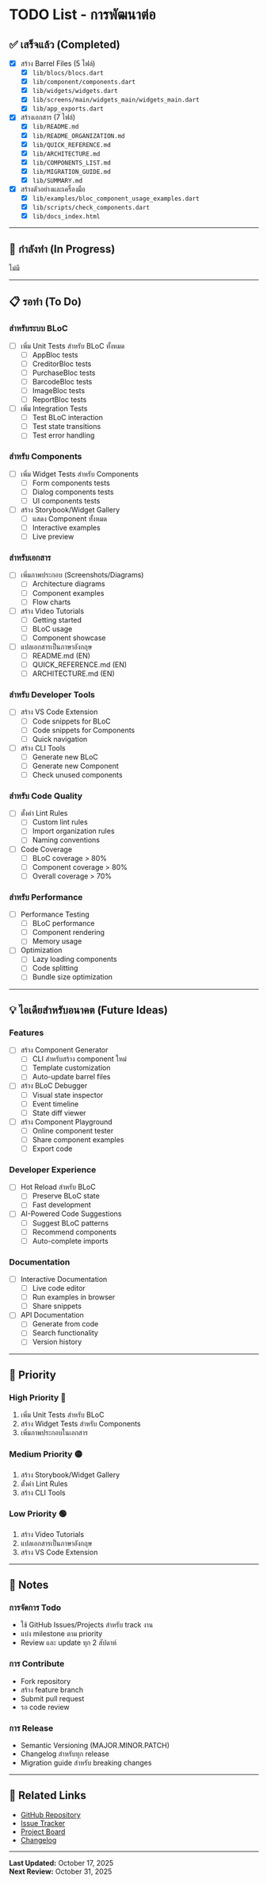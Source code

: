 # TODO List - การพัฒนาต่อ

## ✅ เสร็จแล้ว (Completed)

- [x] สร้าง Barrel Files (5 ไฟล์)
  - [x] `lib/blocs/blocs.dart`
  - [x] `lib/component/components.dart`
  - [x] `lib/widgets/widgets.dart`
  - [x] `lib/screens/main/widgets_main/widgets_main.dart`
  - [x] `lib/app_exports.dart`

- [x] สร้างเอกสาร (7 ไฟล์)
  - [x] `lib/README.md`
  - [x] `lib/README_ORGANIZATION.md`
  - [x] `lib/QUICK_REFERENCE.md`
  - [x] `lib/ARCHITECTURE.md`
  - [x] `lib/COMPONENTS_LIST.md`
  - [x] `lib/MIGRATION_GUIDE.md`
  - [x] `lib/SUMMARY.md`

- [x] สร้างตัวอย่างและเครื่องมือ
  - [x] `lib/examples/bloc_component_usage_examples.dart`
  - [x] `lib/scripts/check_components.dart`
  - [x] `lib/docs_index.html`

---

## 🔄 กำลังทำ (In Progress)

ไม่มี

---

## 📋 รอทำ (To Do)

### สำหรับระบบ BLoC

- [ ] เพิ่ม Unit Tests สำหรับ BLoC ทั้งหมด
  - [ ] AppBloc tests
  - [ ] CreditorBloc tests
  - [ ] PurchaseBloc tests
  - [ ] BarcodeBloc tests
  - [ ] ImageBloc tests
  - [ ] ReportBloc tests

- [ ] เพิ่ม Integration Tests
  - [ ] Test BLoC interaction
  - [ ] Test state transitions
  - [ ] Test error handling

### สำหรับ Components

- [ ] เพิ่ม Widget Tests สำหรับ Components
  - [ ] Form components tests
  - [ ] Dialog components tests
  - [ ] UI components tests

- [ ] สร้าง Storybook/Widget Gallery
  - [ ] แสดง Component ทั้งหมด
  - [ ] Interactive examples
  - [ ] Live preview

### สำหรับเอกสาร

- [ ] เพิ่มภาพประกอบ (Screenshots/Diagrams)
  - [ ] Architecture diagrams
  - [ ] Component examples
  - [ ] Flow charts

- [ ] สร้าง Video Tutorials
  - [ ] Getting started
  - [ ] BLoC usage
  - [ ] Component showcase

- [ ] แปลเอกสารเป็นภาษาอังกฤษ
  - [ ] README.md (EN)
  - [ ] QUICK_REFERENCE.md (EN)
  - [ ] ARCHITECTURE.md (EN)

### สำหรับ Developer Tools

- [ ] สร้าง VS Code Extension
  - [ ] Code snippets for BLoC
  - [ ] Code snippets for Components
  - [ ] Quick navigation

- [ ] สร้าง CLI Tools
  - [ ] Generate new BLoC
  - [ ] Generate new Component
  - [ ] Check unused components

### สำหรับ Code Quality

- [ ] ตั้งค่า Lint Rules
  - [ ] Custom lint rules
  - [ ] Import organization rules
  - [ ] Naming conventions

- [ ] Code Coverage
  - [ ] BLoC coverage > 80%
  - [ ] Component coverage > 80%
  - [ ] Overall coverage > 70%

### สำหรับ Performance

- [ ] Performance Testing
  - [ ] BLoC performance
  - [ ] Component rendering
  - [ ] Memory usage

- [ ] Optimization
  - [ ] Lazy loading components
  - [ ] Code splitting
  - [ ] Bundle size optimization

---

## 💡 ไอเดียสำหรับอนาคต (Future Ideas)

### Features

- [ ] สร้าง Component Generator
  - [ ] CLI สำหรับสร้าง component ใหม่
  - [ ] Template customization
  - [ ] Auto-update barrel files

- [ ] สร้าง BLoC Debugger
  - [ ] Visual state inspector
  - [ ] Event timeline
  - [ ] State diff viewer

- [ ] สร้าง Component Playground
  - [ ] Online component tester
  - [ ] Share component examples
  - [ ] Export code

### Developer Experience

- [ ] Hot Reload สำหรับ BLoC
  - [ ] Preserve BLoC state
  - [ ] Fast development

- [ ] AI-Powered Code Suggestions
  - [ ] Suggest BLoC patterns
  - [ ] Recommend components
  - [ ] Auto-complete imports

### Documentation

- [ ] Interactive Documentation
  - [ ] Live code editor
  - [ ] Run examples in browser
  - [ ] Share snippets

- [ ] API Documentation
  - [ ] Generate from code
  - [ ] Search functionality
  - [ ] Version history

---

## 🎯 Priority

### High Priority 🔴
1. เพิ่ม Unit Tests สำหรับ BLoC
2. สร้าง Widget Tests สำหรับ Components
3. เพิ่มภาพประกอบในเอกสาร

### Medium Priority 🟡
1. สร้าง Storybook/Widget Gallery
2. ตั้งค่า Lint Rules
3. สร้าง CLI Tools

### Low Priority 🟢
1. สร้าง Video Tutorials
2. แปลเอกสารเป็นภาษาอังกฤษ
3. สร้าง VS Code Extension

---

## 📝 Notes

### การจัดการ Todo
- ใช้ GitHub Issues/Projects สำหรับ track งาน
- แบ่ง milestone ตาม priority
- Review และ update ทุก 2 สัปดาห์

### การ Contribute
- Fork repository
- สร้าง feature branch
- Submit pull request
- รอ code review

### การ Release
- Semantic Versioning (MAJOR.MINOR.PATCH)
- Changelog สำหรับทุก release
- Migration guide สำหรับ breaking changes

---

## 🔗 Related Links

- [GitHub Repository](#)
- [Issue Tracker](#)
- [Project Board](#)
- [Changelog](#)

---

**Last Updated:** October 17, 2025  
**Next Review:** October 31, 2025
